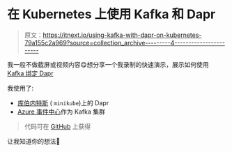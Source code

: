 # 在 Kubernetes 上使用 Kafka 和 Dapr

> 原文：<https://itnext.io/using-kafka-with-dapr-on-kubernetes-79a155c2a969?source=collection_archive---------4----------------------->

我一般不做截屏或视频内容😋想分享一个我录制的快速演示，展示如何使用 [Kafka 绑定 Dapr](https://github.com/dapr/components-contrib/blob/master/bindings/Readme.md)

我使用了:

*   [库伯内特斯](https://github.com/dapr/docs/blob/master/getting-started/environment-setup.md#installing-dapr-on-a-kubernetes-cluster) ( `minikube`)上的 Dapr
*   [Azure 事件中心](https://docs.microsoft.com/azure/event-hubs/event-hubs-for-kafka-ecosystem-overview?WT.mc_id=medium-blog-abhishgu)作为 Kafka 集群

> 代码可在 [GitHub](https://github.com/abhirockzz/kafka-dapr-eventhubs-k8s) 上获得

让我知道你的想法🙂